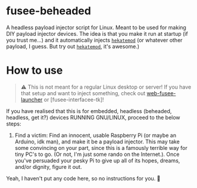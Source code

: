 # fusee-beheaded
A headless payload injector script for Linux. Meant to be used for making DIY payload injector devices. The idea is that you make it run at startup (if you trust me...) and it automatically injects [`hekatemod`](https://github.com/CTCaer/hekate/) (or whatever other payload, I guess. But try out [`hekatemod`](https://github.com/CTCaer/hekate/), it's awesome.)


# How to use

> ⚠ This is not meant for a regular Linux desktop or server! If you have that setup and want to inject something, check out [web-fusee-launcher](https://github.com/atlas44/web-fusee-launcher) or [fusee-interfacee-tk]!

If you have realised that this is for embedded, headless (beheaded, headless, get it?) devices RUNNING GNU/LINUX, proceed to the below steps:

1. Find a victim: Find an innocent, usable Raspberry Pi (or maybe an Arduino, idk man), and make it be a payload injector. This may take some convincing on your part, since this is a famously terrible way for tiny PC's to go. (Or not, I'm just some rando on the Internet.). Once you've persuaded your pesky Pi to give up all of its hopes, dreams, and/or dignity, figure it out. 

Yeah, I haven't put any code here, so no instructions for you. 👿
